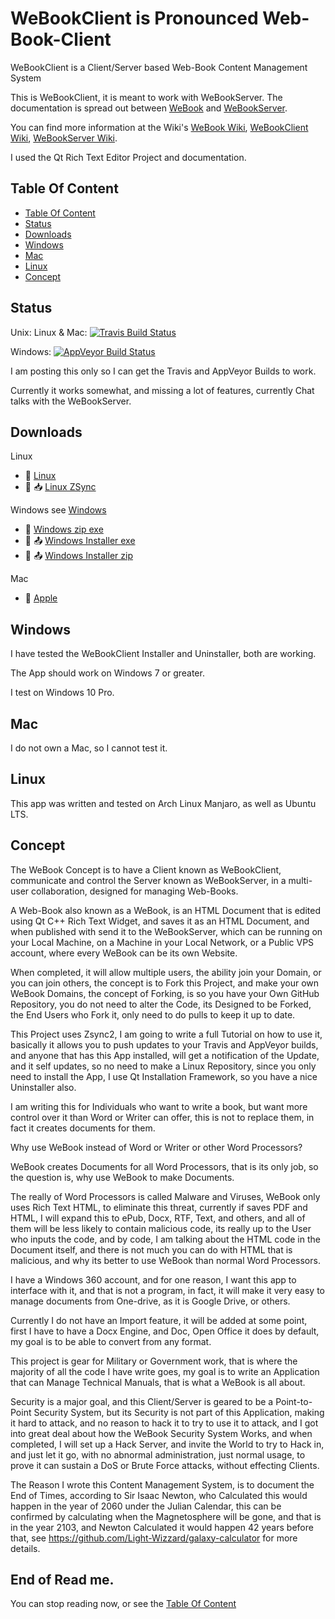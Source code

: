 # WeBookClient is Pronounced Web-Book-Client

WeBookClient is a Client/Server based Web-Book Content Management System

This is WeBookClient, it is meant to work with WeBookServer.
The documentation is spread out between [WeBook](https://github.com/Light-Wizzard/WeBook) and
[WeBookServer](https://github.com/Light-Wizzard/WeBookServer).

You can find more information at the Wiki's [WeBook Wiki](https://github.com/Light-Wizzard/WeBook/wiki),
[WeBookClient Wiki](https://github.com/Light-Wizzard/WeBookClient/wiki), [WeBookServer Wiki](https://github.com/Light-Wizzard/WeBookServer/wiki).

I used the Qt Rich Text Editor Project and documentation.

## Table Of Content

* [Table Of Content](#Table-Of-Content)
* [Status](#Status)
* [Downloads](#Downloads)
* [Windows](#Windows)
* [Mac](#Mac)
* [Linux](#Linux)
* [Concept](#Concept)

## Status

Unix: Linux & Mac: [![Travis Build Status](https://travis-ci.org/Light-Wizzard/WeBookClient.svg?branch=master)](https://travis-ci.org/Light-Wizzard/WeBookClient)

Windows: [![AppVeyor Build Status](https://ci.appveyor.com/api/projects/status/l72fncva61fru2h4?svg=true)](https://ci.appveyor.com/project/Light-Wizzard/WeBookClient)

I am posting this only so I can get the Travis and AppVeyor Builds to work.

Currently it works somewhat, and missing a lot of features,
currently Chat talks with the WeBookServer.

## Downloads

Linux
- :penguin: [Linux](https://github.com/Light-Wizzard/WeBookClient/releases/download/continuous/WeBookClient-travis-x86_64.AppImage)
- :penguin: :inbox_tray: [Linux ZSync](https://github.com/Light-Wizzard/WeBookClient/releases/download/continuous/WeBookClient-travis-x86_64.AppImage.zsync)

Windows see [Windows](#Windows)
- :office: [Windows zip exe](https://github.com/Light-Wizzard/WeBookClient/releases/download/continuous/WeBookClient-release.zip)
- :office: :outbox_tray: [Windows Installer exe](https://github.com/Light-Wizzard/WeBookClient/releases/download/continuous/WeBookClient-Installer.exe)
- :office: :outbox_tray: [Windows Installer zip](https://github.com/Light-Wizzard/WeBookClient/releases/download/continuous/WeBookClient-Installer.zip)

Mac
- :apple: [Apple](https://github.com/Light-Wizzard/WeBookClient/releases/download/continuous/WeBookClient.dmg)

## Windows

I have tested the WeBookClient Installer and Uninstaller, both are working.

The App should work on Windows 7 or greater.

I test on Windows 10 Pro.

## Mac

I do not own a Mac, so I cannot test it.

## Linux

This app was written and tested on Arch Linux Manjaro, as well as Ubuntu LTS.

## Concept

The WeBook Concept is to have a Client known as WeBookClient,
communicate and control the Server known as WeBookServer,
in a multi-user collaboration, designed for managing Web-Books.

A Web-Book also known as a WeBook,
is an HTML Document that is edited using Qt C++ Rich Text Widget,
and saves it as an HTML Document, and when published with send it to the WeBookServer,
which can be running on your Local Machine, on a Machine in your Local Network,
or a Public VPS account, where every WeBook can be its own Website.

When completed, it will allow multiple users, the ability join your Domain,
or you can join others, the concept is to Fork this Project,
and make your own WeBook Domains,
the concept of Forking, is so you have your Own GitHub Repository,
you do not need to alter the Code,
its Designed to be Forked,
the End Users who Fork it,
only need to do pulls to keep it up to date.

This Project uses Zsync2, I am going to write a full Tutorial on how to use it,
basically it allows you to push updates to your Travis and AppVeyor builds,
and anyone that has this App installed, will get a notification of the Update,
and it self updates, so no need to make a Linux Repository,
since you only need to install the App, I use Qt Installation Framework,
so you have a nice Uninstaller also.

I am writing this for Individuals who want to write a book,
but want more control over it than Word or Writer can offer,
this is not to replace them, in fact it creates documents for them.

Why use WeBook instead of Word or Writer or other Word Processors?

WeBook creates Documents for all Word Processors, that is its only job,
so the question is, why use WeBook to make Documents.

The really of Word Processors is called Malware and Viruses,
WeBook only uses Rich Text HTML, to eliminate this threat,
currently if saves PDF and HTML,
I will expand this to ePub, Docx, RTF, Text, and others,
and all of them will be less likely to contain malicious code,
its really up to the User who inputs the code,
and by code, I am talking about the HTML code in the Document itself,
and there is not much you can do with HTML that is malicious,
and why its better to use WeBook than normal Word Processors.

I have a Windows 360 account, and for one reason, I want this app to interface with it,
and that is not a program, in fact, it will make it very easy to manage documents from One-drive,
as it is Google Drive, or others.

Currently I do not have an Import feature,
it will be added at some point,
first I have to have a Docx Engine,
and Doc, Open Office it does by default,
my goal is to be able to convert from any format.

This project is gear for Military or Government work,
that is where the majority of all the code I have write goes,
my goal is to write an Application that can Manage Technical Manuals,
that is what a WeBook is all about.

Security is a major goal, and this Client/Server is geared to be a Point-to-Point Security System,
but its Security is not part of this Application,
making it hard to attack, and no reason to hack it to try to use it to attack,
and I got into great deal about how the WeBook Security System Works,
and when completed, I will set up a Hack Server,
and invite the World to try to Hack in,
and just let it go, with no abnormal administration,
just normal usage, to prove it can sustain a DoS or Brute Force attacks,
without effecting Clients.

The Reason I wrote this Content Management System,
is to document the End of Times,
according to Sir Isaac Newton,
who Calculated this would happen in the year of 2060 under the Julian Calendar,
this can be confirmed by calculating when the Magnetosphere will be gone,
and that is in the year 2103, and Newton Calculated it would happen 42 years before that,
see https://github.com/Light-Wizzard/galaxy-calculator for more details.


## End of Read me.

You can stop reading now, or see the [Table Of Content](#Table-Of-Content)
